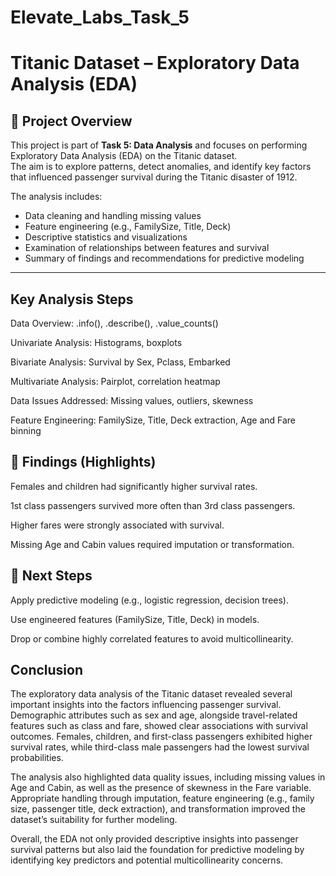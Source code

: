 # Elevate_Labs_Task_5
# Titanic Dataset – Exploratory Data Analysis (EDA)

## 📌 Project Overview
This project is part of **Task 5: Data Analysis** and focuses on performing Exploratory Data Analysis (EDA) on the Titanic dataset.  
The aim is to explore patterns, detect anomalies, and identify key factors that influenced passenger survival during the Titanic disaster of 1912.  

The analysis includes:
- Data cleaning and handling missing values  
- Feature engineering (e.g., FamilySize, Title, Deck)  
- Descriptive statistics and visualizations  
- Examination of relationships between features and survival  
- Summary of findings and recommendations for predictive modeling  

---

## Key Analysis Steps

Data Overview: .info(), .describe(), .value_counts()

Univariate Analysis: Histograms, boxplots

Bivariate Analysis: Survival by Sex, Pclass, Embarked

Multivariate Analysis: Pairplot, correlation heatmap

Data Issues Addressed: Missing values, outliers, skewness

Feature Engineering: FamilySize, Title, Deck extraction, Age and Fare binning

## 📑 Findings (Highlights)

Females and children had significantly higher survival rates.

1st class passengers survived more often than 3rd class passengers.

Higher fares were strongly associated with survival.

Missing Age and Cabin values required imputation or transformation.

## 🚀 Next Steps

Apply predictive modeling (e.g., logistic regression, decision trees).

Use engineered features (FamilySize, Title, Deck) in models.

Drop or combine highly correlated features to avoid multicollinearity.

## Conclusion

The exploratory data analysis of the Titanic dataset revealed several important insights into the factors influencing passenger survival. Demographic attributes such as sex and age, alongside travel-related features such as class and fare, showed clear associations with survival outcomes. Females, children, and first-class passengers exhibited higher survival rates, while third-class male passengers had the lowest survival probabilities.

The analysis also highlighted data quality issues, including missing values in Age and Cabin, as well as the presence of skewness in the Fare variable. Appropriate handling through imputation, feature engineering (e.g., family size, passenger title, deck extraction), and transformation improved the dataset’s suitability for further modeling.

Overall, the EDA not only provided descriptive insights into passenger survival patterns but also laid the foundation for predictive modeling by identifying key predictors and potential multicollinearity concerns.
